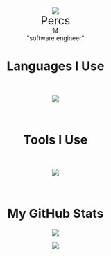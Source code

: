 <div align="center">
  	<img class="img" src="https://avatars.githubusercontent.com/u/83934299?v=4">
		<div style="font-size: 180%;">Percs</div>
		<div>14</div>
		<div>"software engineer"</div>
</div>
<h1 align="center">Languages I Use</h2>
<br>
<p align="center">
  <a href="https://skillicons.dev">
    <img src="https://skillicons.dev/icons?i=py,js,css,html,bash" />
  </a>
</p>
<br>
<h1 align="center">Tools I Use</h2>
<br>
<p align="center">
  <a href="https://skillicons.dev">
    <img src="https://skillicons.dev/icons?i=github,git,vscode,stackoverflow,linux,ai" />
  </a>
</p>
<br>

<h1 align="center">My GitHub Stats</h2>
<p align="center">
<a href="https://github.com/anuraghazra/github-readme-stats">
  <img align="center" src="https://github-readme-streak-stats.herokuapp.com/?user=Percslol" />
</a>
</p>
<p align="center">
<a href="https://github.com/anuraghazra/convoychat">
  <img align="center" src="https://github-readme-stats.vercel.app/api/top-langs/?username=Percslol" />
</a>
</p>

